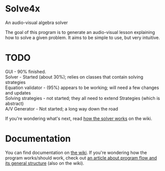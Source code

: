 Solve4x
=======

An audio-visual algebra solver

The goal of this program is to generate an audio-visual lesson explaining how to solve a given problem. It aims to be simple to use, but very intuitive.

TODO
====

GUI - 90% finished.  
Solver - Started (about 30%); relies on classes that contain solving strategies  
Equation validator - (95%) appears to be working; will need a few changes and updates  
Solving strategies - not started; they all need to extend Strategies (which is abstract)  
A/V Generator - Not started; a long way down the road  

If you're wondering what's next, read [how the solver works](https://github.com/Nateowami/Solve4x/wiki/Solving) on the wiki.

Documentation
=============
You can find documentation on [the wiki](https://github.com/Nateowami/Solve4x/wiki). If you're wondering how the program works/should work, check out [an article about program flow and its general structure](https://github.com/Nateowami/Solve4x/wiki/Program-Flow) (also on the wiki).
